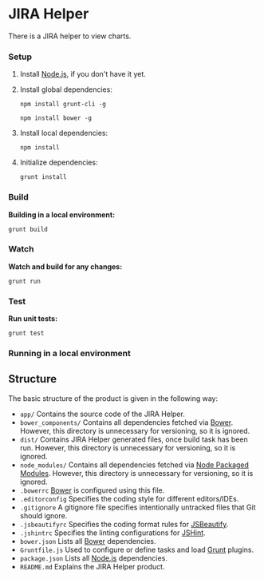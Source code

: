 # JIRA Helper

There is a JIRA helper to view charts.

### Setup

1. Install [Node.js](http://nodejs.org/download/), if you don't have it yet.

2. Install global dependencies:

    ```
    npm install grunt-cli -g
    ```

    ```
    npm install bower -g
    ```

3. Install local dependencies:

    ```
    npm install
    ```

4. Initialize dependencies:
    
    ```
    grunt install
    ```

### Build

**Building in a local environment:**

```
grunt build
```

### Watch

**Watch and build for any changes:**

```
grunt run
```

### Test

**Run unit tests:**

```
grunt test
```

### Running in a local environment

## Structure

The basic structure of the product is given in the following way:

* `app/` Contains the source code of the JIRA Helper.
* `bower_components/` Contains all dependencies fetched via [Bower](http://bower.io/). However, this directory is unnecessary for versioning, so it is ignored.
* `dist/` Contains JIRA Helper generated files, once build task has been run. However, this directory is unnecessary for versioning, so it is ignored.
* `node_modules/` Contains all dependencies fetched via [Node Packaged Modules](https://www.npmjs.org/). However, this directory is unnecessary for versioning, so it is ignored.
* `.bowerrc` [Bower](http://bower.io/) is configured using this file.
* `.editorconfig` Specifies the coding style for different editors/IDEs.
* `.gitignore` A gitignore file specifies intentionally untracked files that Git should ignore.
* `.jsbeautifyrc` Specifies the coding format rules for [JSBeautify](http://jsbeautifier.org/).
* `.jshintrc` Specifies the linting configurations for [JSHint](http://www.jshint.com/).
* `bower.json` Lists all [Bower](http://bower.io/) dependencies.
* `Gruntfile.js` Used to configure or define tasks and load [Grunt](http://gruntjs.com/) plugins.
* `package.json` Lists all [Node.js](http://nodejs.org/) dependencies.
* `README.md` Explains the JIRA Helper product.
